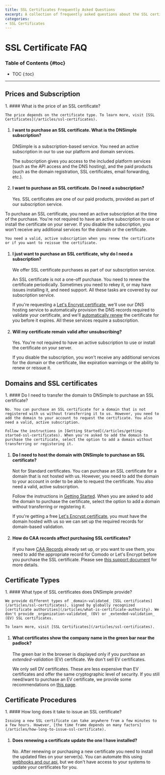 ```yaml
---
title: SSL Certificates Frequently Asked Questions
excerpt: A collection of frequently asked questions about the SSL certificates offered by DNSimple.
categories:
- SSL Certificates
---
```


# SSL Certificate FAQ

### Table of Contents {#toc}

* TOC
{:toc}

---

## Prices and Subscription

<div class="section-faq" markdown="1">
1.  #### What is the price of an SSL certificate?

    The price depends on the certificate type. To learn more, visit [SSL Certificates](/articles/ssl-certificates).

1.  #### I want to purchase an SSL certificate. What is the DNSimple subscription?

    DNSimple is a subscription-based service. You need an active subscription in our to use our platform and domain services.

    The subscription gives you access to the included platform services (such as the API access and the DNS hosting), and the paid products (such as the domain registration, SSL certificates, email forwarding, etc.).

1.  #### I want to purchase an SSL certificate. Do I need a subscription?

    Yes. SSL certificates are one of our paid products, provided as part of our subscription service.

   To purchase an SSL certificate, you need an active subscription at the time of the purchase. You're not required to have an active subscription to use or install the certificate on your server. If you disable the subscription, you won't receive any additional services for the domain or the certificate.

    You need a valid, active subscription when you renew the certificate or if you want to reissue the certificate.

1.  #### I just want to purchase an SSL certificate, why do I need a subscription?

    We offer SSL certificate purchases as part of our subscription service.

    An SSL certificate is not a one-off purchase. You need to renew the certificate periodically. Sometimes you need to rekey it, or may have issues installing it, and need support. All these tasks are covered by our subscription service.

    If you're requesting a [Let's Encrypt certificate](/articles/letsencrypt/), we'll use our DNS hosting service to automatically provision the DNS records required to validate your certificate, and we'll [automatically renew](/articles/letsencrypt/#auto-renewal) the certificate for you before it expires. All these services require a subscription.

1.  #### Will my certificate remain valid after unsubscribing?

    Yes. You're not required to have an active subscription to use or install the certificate on your server.

    If you disable the subscription, you won't receive any additional services for the domain or the certificate, like expiration warnings or the ability to renew or reissue it.

</div>

## Domains and SSL certificates

<div class="section-faq" markdown="1">
1.  #### Do I need to transfer the domain to DNSimple to purchase an SSL certificate?

    No. You can purchase an SSL certificate for a domain that is not registered with us without transferring it to us. However, you need to add the domain to your account to request the certificate. You also need a valid, active subscription.

    Follow the instructions in [Getting Started](/articles/getting-started-ssl-certificates). When you're asked to add the domain to purchase the certificate, select the option to add a domain without transferring or registering it.

1.  #### Do I need to host the domain with DNSimple to purchase an SSL certificate?

    Not for Standard certificates. You can purchase an SSL certificate for a domain that is not hosted with us. However, you need to add the domain to your account in order to be able to request the certificate. You also need a valid, active subscription.

    Follow the instructions in [Getting Started](/articles/getting-started-ssl-certificates). When you are asked to add the domain to purchase the certificate, select the option to add a domain without transferring or registering it.

    If you're getting a free [Let's Encrypt certificate](/articles/letsencrypt), you must have the domain hosted with us so we can set up the required records for domain-based validation.

1. #### How do CAA records affect purchasing SSL certificates?

    If you have [CAA Records](/articles/caa-record) already set up, or you want to use them, you need to add the appropriate record for Comodo or Let's Encrypt before you purchase the SSL certificate. Please see [this support document](/articles/caa-record#caa-record-usage) for more details.
</div>


## Certificate Types

<div class="section-faq" markdown="1">
1.  #### What type of SSL certificates does DNSimple provide?

    We provide different types of _domain-validated_ [SSL certificates](/articles/ssl-certificates), signed by globally recognized [certificate authorities](/articles/what-is-certificate-authority). We don't provide _organization-validated_ (OV) or _extended-validation_ (EV) SSL certificates.

    To learn more, visit [SSL Certificates](/articles/ssl-certificates).

1.  #### What certificates show the company name in the green bar near the padlock?

    The green bar in the browser is displayed only if you purchase an _extended-validation_ (EV) certificate. We don't sell EV certificates.

    We only sell DV certificates. These are less expensive than EV certificates and offer the same cryptographic level of security. If you still need/want to purchase an EV certificate, we provide some recommendations on [this page](/articles/can-ev-ssl-certificates).
</div>


## Certificate Procedures

<div class="section-faq" markdown="1">
1.  #### How long does it take to issue an SSL certificate?

    Issuing a new SSL certificate can take anywhere from a few minutes to a few hours. However, [the time frame depends on many factors](/articles/how-long-to-issue-ssl-certificate).

1.  #### Does renewing a certificate update the one I have installed?

    No. After renewing or purchasing a new certificate you need to install the updated files on your server(s). You can automate this using [webhooks and our api](https://developer.dnsimple.com), but we don't have access to your systems to update your certificates for you.
</div>
